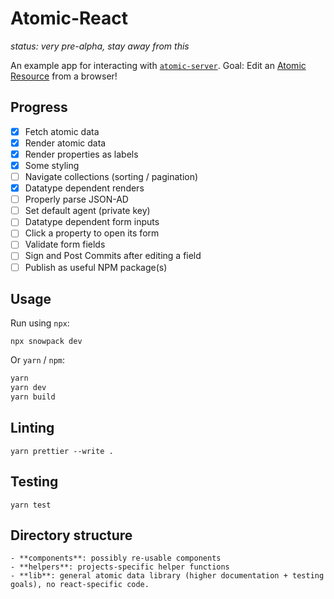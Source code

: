 # Atomic-React

_status: very pre-alpha, stay away from this_

An example app for interacting with [`atomic-server`](https://github.com/joepio/atomic).
Goal: Edit an [Atomic Resource](https://docs.atomicdata.dev/core/concepts.html) from a browser!

## Progress

- [x] Fetch atomic data
- [x] Render atomic data
- [x] Render properties as labels
- [x] Some styling
- [ ] Navigate collections (sorting / pagination)
- [x] Datatype dependent renders
- [ ] Properly parse JSON-AD
- [ ] Set default agent (private key)
- [ ] Datatype dependent form inputs
- [ ] Click a property to open its form
- [ ] Validate form fields
- [ ] Sign and Post Commits after editing a field
- [ ] Publish as useful NPM package(s)

## Usage

Run using `npx`:

```
npx snowpack dev
```

Or `yarn` / `npm`:

```sh
yarn
yarn dev
yarn build
```

## Linting

`yarn prettier --write .`

## Testing

`yarn test`

## Directory structure

```
- **components**: possibly re-usable components
- **helpers**: projects-specific helper functions
- **lib**: general atomic data library (higher documentation + testing goals), no react-specific code.
```
